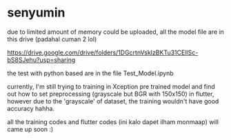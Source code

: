# senyumin

due to limited amount of memory could be uploaded,
all the model file are in this drive (padahal cuman 2 lol)

https://drive.google.com/drive/folders/1DGcrtnVskIzBKTu31CEllSc-bS8SJehu?usp=sharing

the test with python based are in the file Test_Model.ipynb

currently, I'm still trying to training in Xception pre trained model and find out how to set preprocessing (grayscale but BGR with 150x150) in flutter, however due to the 'grayscale' of dataset, the training wouldn't have good accuracy hahha.

all the training codes and flutter codes (ini kalo dapet ilham monmaap) will came up soon :)
